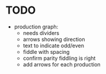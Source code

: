 TODO
===

* production graph:
  - needs dividers
  - arrows showing direction
  - text to indicate odd/even
  - fiddle with spacing
  - confirm parity fiddling is right
  - add arrows for each production

